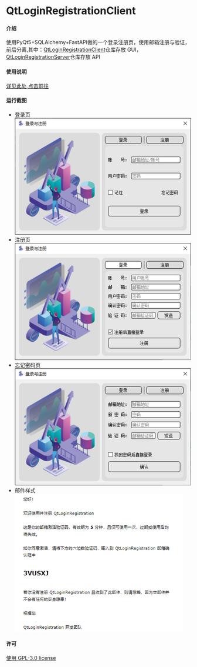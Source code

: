 # QtLoginRegistrationClient

#### 介绍

使用PyQt5+SQLAlchemy+FastAPI做的一个登录注册页，使用邮箱注册与验证，前后分离,其中：[QtLoginRegistrationClient](https://github.com/YQBaobao/QtLoginRegistrationClient)仓库存放 GUI，[QtLoginRegistrationServer](https://github.com/YQBaobao/QtLoginRegistrationServer)仓库存放 API

#### 使用说明
[详见此处,点击前往](https://www.cnblogs.com/yqbaowo/p/17998599)

#### 运行截图
- 登录页  
  ![login.png](readme/login.png)
- 注册页  
  ![register.png](readme/register.png)
- 忘记密码页  
  ![forget_password.png](readme/forget_password.png)
- 邮件样式  
  ![email.png](readme/email.png)

#### 许可 
 [使用 GPL-3.0 license](https://www.gnu.org/licenses/gpl-3.0.html)